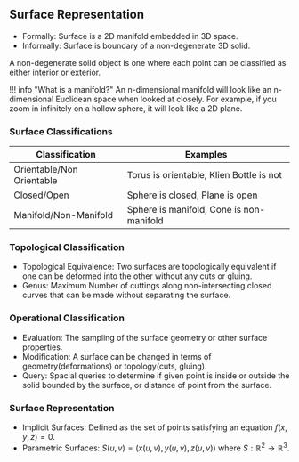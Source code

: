 ## Surface Representation
- Formally: Surface is a 2D manifold embedded in 3D space.
- Informally: Surface is boundary of a non-degenerate 3D solid.

A non-degenerate solid object is one where each point can be classified as either interior or exterior.

!!! info "What is a manifold?"
    An n-dimensional manifold will look like an n-dimensional Euclidean space when looked at closely. For example, if you zoom in infinitely on a hollow sphere, it will look like a 2D plane.

### Surface Classifications

| Classification | Examples |
|----------------|-------------|
| Orientable/Non Orientable | Torus is orientable, Klien Bottle is not| 
| Closed/Open | Sphere is closed, Plane is open |
| Manifold/Non-Manifold | Sphere is manifold, Cone is non-manifold |

### Topological Classification
- Topological Equivalence: Two surfaces are topologically equivalent if one can be deformed into the other without any cuts or gluing.
- Genus: Maximum Number of cuttings along non-intersecting closed curves that can be made without separating the surface.

### Operational Classification
- Evaluation: The sampling of the surface geometry or other surface properties.
- Modification: A surface can be changed in terms of geometry(deformations) or topology(cuts, gluing).
- Query: Spacial queries to determine if given point is inside or outside the solid bounded by the surface, or distance of point from the surface.

### Surface Representation
- Implicit Surfaces: Defined as the set of points satisfying an equation $f(x, y, z) = 0$.
- Parametric Surfaces: $S(u, v) = (x(u, v), y(u, v), z(u, v))$ where $S: \mathbb{R}^2 \rightarrow \mathbb{R}^3$.